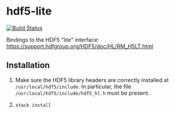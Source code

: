 # hdf5-lite

[![Build Status](https://travis-ci.org/ocramz/hdf5-lite.png)](https://travis-ci.org/ocramz/hdf5-lite)

Bindings to the HDF5 "lite" interface: https://support.hdfgroup.org/HDF5/doc/HL/RM_H5LT.html

## Installation

1. Make sure the HDF5 library headers are correctly installed at `/usr/local/hdf5/include`. In particular, the file `/usr/local/hdf5/include/hdf5_hl.h` must be present.

2. `stack install`
